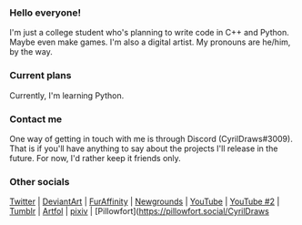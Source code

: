 ### Hello everyone!
I'm just a college student who's planning to write code in C++ and Python. Maybe even make games. I'm also a digital artist. My pronouns are he/him, by the way.
### Current plans
Currently, I'm learning Python.
### Contact me
One way of getting in touch with me is through Discord (CyrilDraws#3009). That is if you'll have anything to say about the projects I'll release in the future. For now, I'd rather keep it friends only.
### Other socials
[Twitter](https://twitter.com/CyrilDraws) |
[DeviantArt](https://deviantart.com/cyrildraws) |
[FurAffinity](https://furaffinity.net/user/cyrildraws) |
[Newgrounds](https://cyrildraws.newgrounds.com) |
[YouTube](https://youtube.com/@CyrilDoesStuff) |
[YouTube #2](https://youtube.com/@CyrilDraws) |
[Tumblr](https://tumblr.com/cyrildraws) |
[Artfol](https://artfol.me/cyrildraws) |
[pixiv](https://pixiv.me/cyrildraws) | 
[Pillowfort](https://pillowfort.social/CyrilDraws
